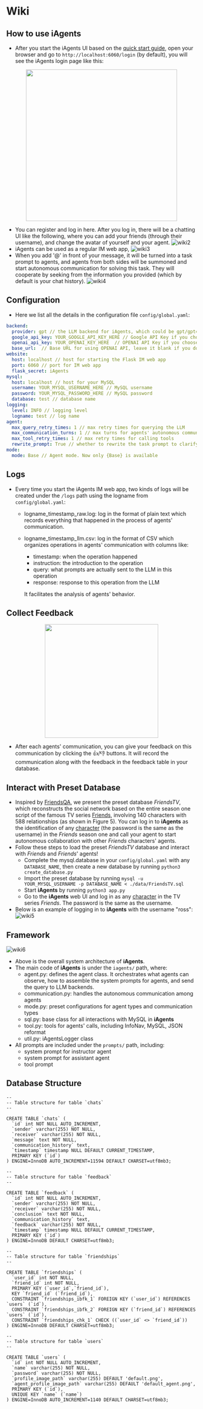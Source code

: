 # Wiki

## How to use iAgents

- After you start the iAgents UI based on the [quick start guide](README.md#⚡️-quickstart), open your browser and go to `http://localhost:6060/login` (by default), you will see the iAgents login page like this:
<p align="center">
  <img src='./static/wiki1.png' width=400>
</p>

- You can register and log in here. After you log in, there will be a chatting UI like the following, where you can add your friends (through their username), and change the avatar of yourself and your agent.
![wiki2](static/wiki2.png)
- iAgents can be used as a regular IM web app,
![wiki3](static/wiki3.png)
- When you add '@' in front of your message, it will be turned into a task prompt to agents, and agents from both sides will be summoned and start autonomous communication for solving this task. They will cooperate by seeking from the information you provided (which by default is your chat history).
![wiki4](static/wiki4.png)

## Configuration

- Here we list all the details in the configuration file `config/global.yaml`:
```yaml
backend:
  provider: gpt // the LLM backend for iAgents, which could be gpt/gpt4/gemini
  google_api_key: YOUR_GOOGLE_API_KEY_HERE // Google API Key if you choose gemini
  openai_api_key: YOUR_OPENAI_KEY_HERE  // OPENAI API Key if you choose gpt/gpt4
  base_url:  // Base URL for using OPENAI API, leave it blank if you do not have one
website:
  host: localhost // host for starting the Flask IM web app
  port: 6060 // port for IM web app
  flask_secret: iAgents
mysql:
  host: localhost // host for your MySQL
  username: YOUR_MYSQL_USERNAME_HERE // MySQL username
  password: YOUR_MYSQL_PASSWORD_HERE // MySQL password
  database: test // database name
logging:
  level: INFO // logging level
  logname: test // log name
agent:
  max_query_retry_times: 1 // max retry times for querying the LLM
  max_communication_turns: 1 // max turns for agents' autonomous communication
  max_tool_retry_times: 1 // max retry times for calling tools
  rewrite_prompt: True // whether to rewrite the task prompt to clarify the sender and receiver in the chat
mode:
  mode: Base // Agent mode. Now only {Base} is available
```

## Logs

- Every time you start the iAgents IM web app, two kinds of logs will be created under the `/logs` path using the logname from `config/global.yaml`:
  - logname_timestamp_raw.log: log in the format of plain text which records everything that happened in the process of agents' communication.
  - logname_timestamp_llm.csv: log in the format of CSV which organizes operations in agents' communication with columns like:
    - timestamp: when the operation happened
    - instruction: the introduction to the operation
    - query: what prompts are actually sent to the LLM in this operation
    - response: response to this operation from the LLM

    It facilitates the analysis of agents' behavior.

## Collect Feedback
<p align="center">
  <img src='./static/wiki7.png' width=300>
</p>

- After each agents' communication, you can give your feedback on this communication by clicking the 👍/👎 buttons. It will record the communication along with the feedback in the feedback table in your database.

## Interact with Preset Database

- Inspired by [FriendsQA](https://aclanthology.org/W19-5923/), we present the preset database *FriendsTV*, which reconstructs the social network based on the entire season one script of the famous TV series [Friends](https://en.wikipedia.org/wiki/Friends), involving 140 characters with 588 relationships (as shown in Figure 5). You can log in to **iAgents** as the identification of any [character](data/FriendsTV_alluser.txt) (the password is the same as the username) in the *Friends* season one and call your agent to start autonomous collaboration with other *Friends* characters' agents.
- Follow these steps to load the preset *FriendsTV* database and interact with *Friends* and *Friends*' agents!
  - Complete the mysql.database in your `config/global.yaml` with any `DATABASE_NAME`, then create a new database by running `python3 create_database.py`
  - Import the preset database by running `mysql -u YOUR_MYSQL_USERNAME -p DATABASE_NAME < ./data/FriendsTV.sql`
  - Start **iAgents** by running `python3 app.py`
  - Go to the **iAgents** web UI and log in as any [character](data/FriendsTV_alluser.txt) in the TV series *Friends*. The password is the same as the username.
- Below is an example of logging in to **iAgents** with the username "ross":
![wiki5](static/wiki5.png)

## Framework
![wiki6](static/wiki6.png)
- Above is the overall system architecture of **iAgents**.
- The main code of **iAgents** is under the `iagents/` path, where:
  - agent.py: defines the agent class. It orchestrates what agents can observe, how to assemble the system prompts for agents, and send the query to LLM backends.
  - communication.py: handles the autonomous communication among agents
  - mode.py: preset configurations for agent types and communication types
  - sql.py: base class for all interactions with MySQL in **iAgents**
  - tool.py: tools for agents' calls, including InfoNav, MySQL, JSON reformat
  - util.py: iAgentsLogger class
- All prompts are included under the `prompts/` path, including:
  - system prompt for instructor agent
  - system prompt for assistant agent
  - tool prompt

## Database Structure

```mysql
--
-- Table structure for table `chats`
--

CREATE TABLE `chats` (
  `id` int NOT NULL AUTO_INCREMENT,
  `sender` varchar(255) NOT NULL,
  `receiver` varchar(255) NOT NULL,
  `message` text NOT NULL,
  `communication_history` text,
  `timestamp` timestamp NULL DEFAULT CURRENT_TIMESTAMP,
  PRIMARY KEY (`id`)
) ENGINE=InnoDB AUTO_INCREMENT=11594 DEFAULT CHARSET=utf8mb3;

--
-- Table structure for table `feedback`
--

CREATE TABLE `feedback` (
  `id` int NOT NULL AUTO_INCREMENT,
  `sender` varchar(255) NOT NULL,
  `receiver` varchar(255) NOT NULL,
  `conclusion` text NOT NULL,
  `communication_history` text,
  `feedback` varchar(255) NOT NULL,
  `timestamp` timestamp NULL DEFAULT CURRENT_TIMESTAMP,
  PRIMARY KEY (`id`)
) ENGINE=InnoDB DEFAULT CHARSET=utf8mb3;

--
-- Table structure for table `friendships`
--

CREATE TABLE `friendships` (
  `user_id` int NOT NULL,
  `friend_id` int NOT NULL,
  PRIMARY KEY (`user_id`,`friend_id`),
  KEY `friend_id` (`friend_id`),
  CONSTRAINT `friendships_ibfk_1` FOREIGN KEY (`user_id`) REFERENCES `users` (`id`),
  CONSTRAINT `friendships_ibfk_2` FOREIGN KEY (`friend_id`) REFERENCES `users` (`id`),
  CONSTRAINT `friendships_chk_1` CHECK ((`user_id` <> `friend_id`))
) ENGINE=InnoDB DEFAULT CHARSET=utf8mb3;

--
-- Table structure for table `users`
--

CREATE TABLE `users` (
  `id` int NOT NULL AUTO_INCREMENT,
  `name` varchar(255) NOT NULL,
  `password` varchar(255) NOT NULL,
  `profile_image_path` varchar(255) DEFAULT 'default.png',
  `agent_profile_image_path` varchar(255) DEFAULT 'default_agent.png',
  PRIMARY KEY (`id`),
  UNIQUE KEY `name` (`name`)
) ENGINE=InnoDB AUTO_INCREMENT=1140 DEFAULT CHARSET=utf8mb3;
```